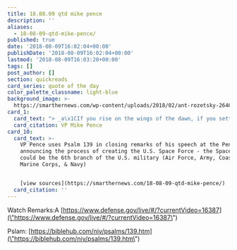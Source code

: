 ```yaml
---
title: 18.08.09 qtd mike pence
description: ''
aliases:
  - 18-08-09-qtd-mike-pence/
published: true
date: '2018-08-09T16:02:04+00:00'
publishDate: '2018-08-09T16:02:04+00:00'
lastmod: '2018-08-09T16:03:20+00:00'
tags: []
post_author: []
section: quickreads
card_series: quote of the day
color_palette_classname: light-blue
background_image: >-
  https://smarthernews.com/wp-content/uploads/2018/02/ant-rozetsky-264641-360x360.jpg
card_1:
  card_text: "> _a\x1CIf you rise on the wings of the dawn, if you settle on the far side of the sea, even if you go up to the heavens, even there His hand will guide you. His right hand will hold you fast and He will hold fast this great nation and the great beyond.a\x1D_\n\nVP Mike Pence"
  card_citation: VP Mike Pence
card_10:
  card_text: >-
    VP Pence uses Psalm 139 in closing remarks of his speech at the Pentagon
    announcing the process of creating the U.S. Space Force - the Space Force
    could be the 6th branch of the U.S. military (Air Force, Army, Coast Guard,
    Marine Corps, & Navy)


    [view sources](https://smarthernews.com/18-08-09-qtd-mike-pence/)
  card_citation: ''
---
```

Watch Remarks:A [https://www.defense.gov/live/#/?currentVideo=16387](\"https://www.defense.gov/live/#/?currentVideo=16387\")

Pslam: [https://biblehub.com/niv/psalms/139.htm](\"https://biblehub.com/niv/psalms/139.htm\")